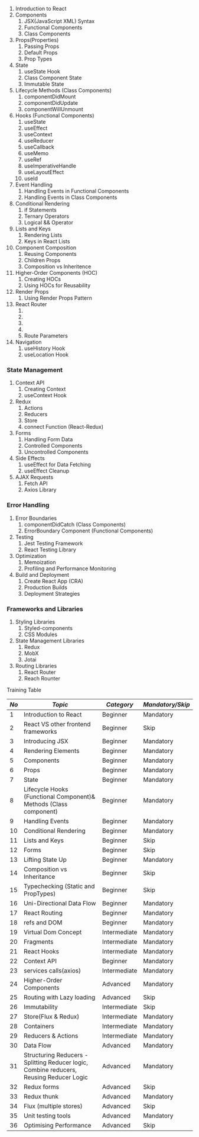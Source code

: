1. Introduction to React
2. Components
    1. JSX(JavaScript XML) Syntax
    2. Functional Components
    3. Class Components
3. Props(Properties)
    1. Passing Props
    2. Default Props
    3. Prop Types
4. State
    1. useState Hook
    2. Class Component State
    3. Immutable State
5. Lifecycle Methods (Class Components)
    1. componentDidMount
    2. componentDidUpdate
    3. componentWillUnmount
6. Hooks (Functional Components)
    1. useState
    2. useEffect
    3. useContext
    4. useReducer
    5. useCallback
    6. useMemo
    7. useRef
    8. useImperativeHandle
    9. useLayoutEffect
    10. useId
7. Event Handling
    1. Handling Events in Functional Components
    2. Handling Events in Class Components
8. Conditional Rendering
    1. if Statements
    2. Ternary Operators
    3. Logical && Operator
9. Lists and Keys
    1. Rendering Lists
    2. Keys in React Lists
10. Component Composition
    1. Reusing Components
    2. Children Props
    3. Composition vs Inheritence
11. Higher-Order Components (HOC)
    1. Creating HOCs
    2. Using HOCs for Reusability
12. Render Props
    1. Using Render Props Pattern
13. React Router
    1. <BrowserRouter>
    2. <Route>
    3. <Link>
    4. <Switch>
    5. Route Parameters
14. Navigation
    1. useHistory Hook
    2. useLocation Hook

### State Management

1. Context API
    1. Creating Context
    2. useContext Hook
2. Redux
    1. Actions
    2. Reducers
    3. Store
    4. connect Function (React-Redux)
3. Forms
    1. Handling Form Data
    2. Controlled Components
    3. Uncontrolled Components
4. Side Effects
    1. useEffect for Data Fetching
    2. useEffect Cleanup
5. AJAX Requests
    1. Fetch API
    2. Axios Library

### Error Handling

1. Error Boundaries
    1. componentDidCatch (Class Components)
    2. ErrorBoundary Component (Functional Components)
2. Testing
    1. Jest Testing Framework
    2. React Testing Library
3. Optimization
    1. Memoization
    2. Profiling and Performance Monitoring
4. Build and Deployment
    1. Create React App (CRA)
    2. Production Builds
    3. Deployment Strategies

### Frameworks and Libraries

1. Styling Libraries
    1. Styled-components
    2. CSS Modules
2. State Management Libraries
    1. Redux
    2. MobX
    3. Jotai
3. Routing Libraries
    1. React Router
    2. Reach Rounter

Training Table 

| ***No*** | ***Topic*** | ***Category*** | ***Mandatory/Skip*** |
| --- | --- | --- | --- |
| 1 | Introduction to React | Beginner | Mandatory |
| 2 | React VS other frontend frameworks | Beginner | Skip |
| 3 | Introducing JSX | Beginner | Mandatory |
| 4 | Rendering Elements | Beginner | Mandatory |
| 5 | Components | Beginner | Mandatory |
| 6 | Props | Beginner | Mandatory |
| 7 | State | Beginner | Mandatory |
| 8 | Lifecycle Hooks (Functional Component)& Methods (Class component) | Beginner | Mandatory |
| 9 | Handling Events | Beginner | Mandatory |
| 10 | Conditional Rendering | Beginner | Mandatory |
| 11 | Lists and Keys | Beginner | Skip |
| 12 | Forms | Beginner | Skip |
| 13 | Lifting State Up | Beginner | Mandatory |
| 14 | Composition vs Inheritance | Beginner | Skip |
| 15 | Typechecking (Static and PropTypes) | Beginner | Skip |
| 16 | Uni-Directional Data Flow | Beginner | Mandatory |
| 17 | React Routing | Beginner | Mandatory |
| 18 | refs and DOM | Beginner | Mandatory |
| 19 | Virtual Dom Concept | Intermediate | Mandatory |
| 20 | Fragments | Intermediate | Mandatory |
| 21 | React Hooks | Intermediate | Mandatory |
| 22 | Context API | Beginner | Mandatory |
| 23 | services calls(axios) | Intermediate | Mandatory |
| 24 | Higher-Order Components | Advanced | Mandatory |
| 25 | Routing with Lazy loading | Advanced | Skip |
| 26 | Immutability | Intermediate | Skip |
| 27 | Store(Flux & Redux) | Intermediate | Mandatory |
| 28 | Containers | Intermediate | Mandatory |
| 29 | Reducers & Actions | Intermediate | Mandatory |
| 30 | Data Flow | Advanced | Mandatory |
| 31 | Structuring Reducers - Splitting Reducer logic, Combine reducers, Reusing Reducer Logic | Advanced | Mandatory |
| 32 | Redux forms | Advanced | Skip |
| 33 | Redux thunk | Advanced | Mandatory |
| 34 | Flux (multiple stores) | Advanced | Skip |
| 35 | Unit testing tools | Advanced | Mandatory |
| 36 | Optimising Performance | Advanced | Skip |

